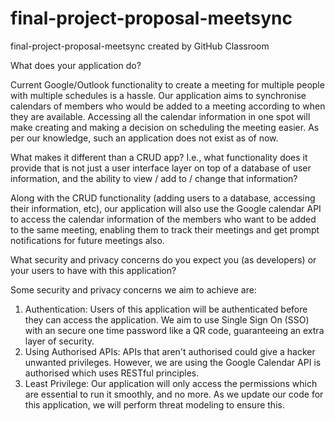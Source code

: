 # final-project-proposal-meetsync
final-project-proposal-meetsync created by GitHub Classroom

What does your application do?

Current Google/Outlook functionality to create a meeting for multiple people with multiple schedules is a hassle. Our application aims to synchronise calendars of 
members who would be added to a meeting according to when they are available. Accessing all the calendar information in one spot will make creating and making 
a decision on scheduling the meeting easier. As per our knowledge, such an application does not exist as of now. 


What makes it different than a CRUD app? I.e., what functionality does it provide that is not just a user interface layer on top of a database of user information, and the ability to view / add to / change that information?

Along with the CRUD functionality (adding users to a database, accessing their information, etc), our application will also use the Google calendar API to access the calendar information of the members who want to be added to the same meeting, enabling them to track their meetings and get prompt notifications for future meetings also. 

What security and privacy concerns do you expect you (as developers) or your users to have with this application?

Some security and privacy concerns we aim to achieve are:
1. Authentication:  Users of this application will be authenticated before they can access the application. We aim to use Single Sign On (SSO) with an secure one time password like a QR code, guaranteeing an extra layer of security.
2. Using Authorised APIs: APIs that aren't authorised could give a hacker unwanted privileges. However, we are using the Google Calendar API is authorised which uses RESTful principles.  
3. Least Privilege: Our application will only access the permissions which are essential to run it smoothly, and no more. As we update our code for this application, we will perform threat modeling to ensure this.
